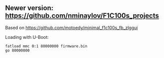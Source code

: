 ## Newer version: https://github.com/nminaylov/F1C100s_projects
Based on https://github.com/motoedy/minimal_f1c100s_fb_zlggui

Loading with U-Boot:
```
fatload mmc 0:1 80000000 firmware.bin
go 80000000
```
